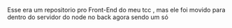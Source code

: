 Esse era um repositorio pro Front-End do meu tcc , mas ele foi movido para dentro do servidor do node no back agora sendo um só
